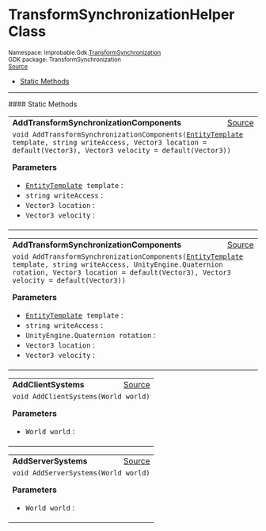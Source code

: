 
# TransformSynchronizationHelper Class
<sup>
Namespace: Improbable.Gdk.<a href="{{urlRoot}}/api/transform-synchronization-index">TransformSynchronization</a><br/>
GDK package: TransformSynchronization<br/>
<a href="https://www.github.com/spatialos/gdk-for-unity/blob/06858069/workers/unity/Packages/io.improbable.gdk.transformsynchronization/TransformSynchronizationHelper.cs/#L7">Source</a>
<style>
a code {
                    padding: 0em 0.25em!important;
}
code {
                    background-color: #ffffff!important;
}
</style>
</sup>
<nav id="pageToc" class="page-toc"><ul><li><a href="#static-methods">Static Methods</a>
</ul></nav>











</p>
<hr style="width:100%; border-top-color:#d8d8d8" />
#### Static Methods


</p>




<table width="100%">
    <tr>
        <td style="border-right:none"><b>AddTransformSynchronizationComponents</b></td>
        <td style="border-left:none; text-align:right"><a href="https://www.github.com/spatialos/gdk-for-unity/blob/06858069/workers/unity/Packages/io.improbable.gdk.transformsynchronization/TransformSynchronizationHelper.cs/#L9">Source</a></td>
    </tr>
    <tr>
        <td colspan="2">
<code>void AddTransformSynchronizationComponents(<a href="{{urlRoot}}/api/core/entity-template">EntityTemplate</a> template, string writeAccess, Vector3 location = default(Vector3), Vector3 velocity = default(Vector3))</code></p>



</p>

<b>Parameters</b>

<ul>
<li><code><a href="{{urlRoot}}/api/core/entity-template">EntityTemplate</a> template</code> : </li>
<li><code>string writeAccess</code> : </li>
<li><code>Vector3 location</code> : </li>
<li><code>Vector3 velocity</code> : </li>
</ul>





</td>
    </tr>
</table>


<table width="100%">
    <tr>
        <td style="border-right:none"><b>AddTransformSynchronizationComponents</b></td>
        <td style="border-left:none; text-align:right"><a href="https://www.github.com/spatialos/gdk-for-unity/blob/06858069/workers/unity/Packages/io.improbable.gdk.transformsynchronization/TransformSynchronizationHelper.cs/#L20">Source</a></td>
    </tr>
    <tr>
        <td colspan="2">
<code>void AddTransformSynchronizationComponents(<a href="{{urlRoot}}/api/core/entity-template">EntityTemplate</a> template, string writeAccess, UnityEngine.Quaternion rotation, Vector3 location = default(Vector3), Vector3 velocity = default(Vector3))</code></p>



</p>

<b>Parameters</b>

<ul>
<li><code><a href="{{urlRoot}}/api/core/entity-template">EntityTemplate</a> template</code> : </li>
<li><code>string writeAccess</code> : </li>
<li><code>UnityEngine.Quaternion rotation</code> : </li>
<li><code>Vector3 location</code> : </li>
<li><code>Vector3 velocity</code> : </li>
</ul>





</td>
    </tr>
</table>


<table width="100%">
    <tr>
        <td style="border-right:none"><b>AddClientSystems</b></td>
        <td style="border-left:none; text-align:right"><a href="https://www.github.com/spatialos/gdk-for-unity/blob/06858069/workers/unity/Packages/io.improbable.gdk.transformsynchronization/TransformSynchronizationHelper.cs/#L30">Source</a></td>
    </tr>
    <tr>
        <td colspan="2">
<code>void AddClientSystems(World world)</code></p>



</p>

<b>Parameters</b>

<ul>
<li><code>World world</code> : </li>
</ul>





</td>
    </tr>
</table>


<table width="100%">
    <tr>
        <td style="border-right:none"><b>AddServerSystems</b></td>
        <td style="border-left:none; text-align:right"><a href="https://www.github.com/spatialos/gdk-for-unity/blob/06858069/workers/unity/Packages/io.improbable.gdk.transformsynchronization/TransformSynchronizationHelper.cs/#L45">Source</a></td>
    </tr>
    <tr>
        <td colspan="2">
<code>void AddServerSystems(World world)</code></p>



</p>

<b>Parameters</b>

<ul>
<li><code>World world</code> : </li>
</ul>





</td>
    </tr>
</table>







